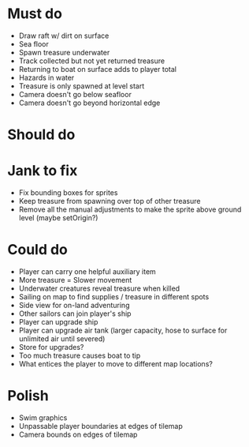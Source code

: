# Must do

- Draw raft w/ dirt on surface
- Sea floor
- Spawn treasure underwater
- Track collected but not yet returned treasure
- Returning to boat on surface adds to player total
- Hazards in water
- Treasure is only spawned at level start
- Camera doesn't go below seafloor
- Camera doesn't go beyond horizontal edge

# Should do

# Jank to fix

- Fix bounding boxes for sprites
- Keep treasure from spawning over top of other treasure
- Remove all the manual adjustments to make the sprite above ground level (maybe setOrigin?)

# Could do

- Player can carry one helpful auxiliary item
- More treasure = Slower movement
- Underwater creatures reveal treasure when killed
- Sailing on map to find supplies / treasure in different spots
- Side view for on-land adventuring
- Other sailors can join player's ship
- Player can upgrade ship
- Player can upgrade air tank (larger capacity, hose to surface for unlimited air until severed)
- Store for upgrades?
- Too much treasure causes boat to tip
- What entices the player to move to different map locations?

# Polish

- Swim graphics
- Unpassable player boundaries at edges of tilemap
- Camera bounds on edges of tilemap
